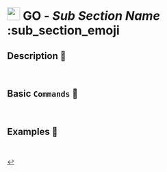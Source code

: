 # <img src="../../../favicon.ico" width="30px"> **GO** - ***Sub Section Name*** :sub_section_emoji

## **Description** 👀

<br />

## **Basic** `Commands` 📝

<br />

## **Examples** 🧩

<br />

[↩️](../README.md)
